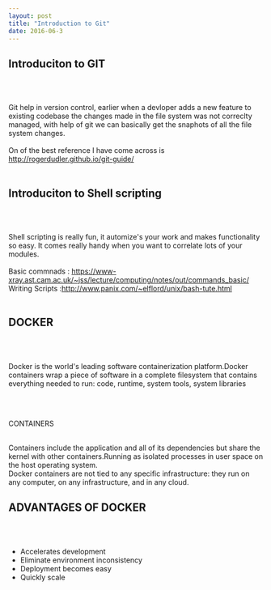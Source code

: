 ```yaml
---
layout: post
title: "Introduction to Git"
date: 2016-06-3
---
```

<h2>Introduciton to GIT</h2>
<br><br>
<p>
Git help in version control, earlier when a devloper adds a new feature to existing codebase the changes made in the file system was not correclty managed, with help of git we can basically get the snaphots of all the file system changes.
<br><br>
On of the best reference I have come across is <a href="http://rogerdudler.github.io/git-guide/" >http://rogerdudler.github.io/git-guide/ </a>
<br><br>
</p>

<h2>Introduciton to Shell scripting</h2>
<br><br>
<p>
Shell scripting is really fun, it automize's your work and makes functionality so easy. It comes really handy when you want to correlate lots of your modules.
<br><br>
Basic commnads : <a href="https://www-xray.ast.cam.ac.uk/~jss/lecture/computing/notes/out/commands_basic/">https://www-xray.ast.cam.ac.uk/~jss/lecture/computing/notes/out/commands_basic/</a>
<br>
Writing Scripts :<a href="http://www.panix.com/~elflord/unix/bash-tute.html">http://www.panix.com/~elflord/unix/bash-tute.html </a>
<br><br>
</p>

<h2>DOCKER </h2>
<br><br>
<p>
Docker is the world's leading software containerization platform.Docker containers wrap a piece of software in a complete filesystem that contains everything needed to run: code, runtime, system tools, system libraries
</p>
<br><br>

CONTAINERS
<br><br>
<p>
Containers include the application and all of its dependencies but share the kernel with other containers.Running as isolated processes in user space on the host operating system.<br>
Docker containers are not tied to any specific infrastructure: they run on any computer, on any infrastructure, and in any cloud.
</p>
<h2>ADVANTAGES OF DOCKER</h2>
<br><br>
<ul>
<li>Accelerates development</li>
<li>Eliminate environment inconsistency</li>
<li>Deployment becomes easy</li>
<li>Quickly scale</li>
</ul>
